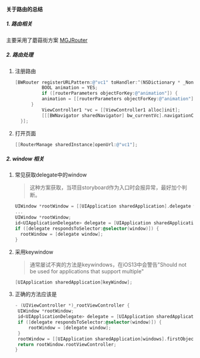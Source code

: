 #### 关于路由的总结

##### 1. 路由相关

主要采用了蘑菇街方案 [MGJRouter](https://github.com/meili/MGJRouter)

##### 2. 路由处理

1. 注册路由
   ```objective-c
   [BWRouter registerURLPattern:@"vc1" toHandler:^(NSDictionary * _Nonnull routerParameters) {
   	         BOOL animation = YES;
   	         if ([routerParameters objectForKey:@"animation"]) {
   			 animation = [[routerParameters objectForKey:@"animation"]boolValue];
   		 }
   	         ViewController1 *vc = [[ViewController1 alloc]init];
   	         [[[BWNavigator sharedNavigator] bw_currentVc].navigationController pushViewController:vc animated:animation];
   	 }];
   ```

2. 打开页面

   ```objective-c
   [[RouterManage sharedInstance]openUrl:@"vc1"];
   ```

##### 2. window 相关

1. 常见获取delegate中的window

   > 这种方案获取，当项目storyboard作为入口时会报异常，最好加个判断。

   ```objective-c
   UIWindow *rootWindow = [[UIApplication sharedApplication].delegate window];
   ...
   UIWindow *rootWindow;
   id<UIApplicationDelegate> delegate = [UIApplication sharedApplication].delegate;
   if ([delegate respondsToSelector:@selector(window)]) {
     rootWindow = [delegate window];
   }
   ```

2. 采用keywindow

   > 通常屡试不爽的方法是keywindows，在iOS13中会警告"Should not be used for applications that support multiple"

   ```objective-c
   [UIApplication sharedApplication]keyWindow];
   ```

3. 正确的方法应该是

   ```objective-c
   - (UIViewController *)_rootViewController {
   	UIWindow *rootWindow;
   	id<UIApplicationDelegate> delegate = [UIApplication sharedApplication].delegate;
   	if ([delegate respondsToSelector:@selector(window)]) {
   		rootWindow = [delegate window];
   	}
   	rootWindow = [[UIApplication sharedApplication]windows].firstObject;
   	return rootWindow.rootViewController;
   }
   ```

   
